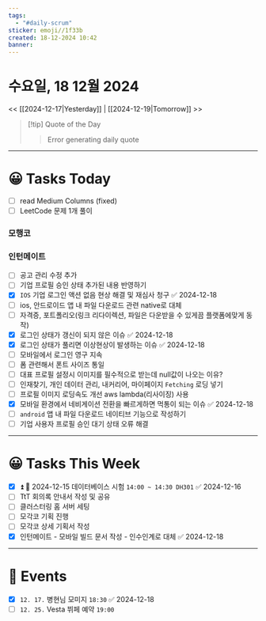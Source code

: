 ```yaml
---
tags:
  - "#daily-scrum"
sticker: emoji//1f33b
created: 18-12-2024 10:42
banner:
---
```

# 수요일, 18 12월 2024
<< [[2024-12-17|Yesterday]] | [[2024-12-19|Tomorrow]] >>

> [!tip] Quote of the Day  
> > Error generating daily quote

---

#  😀 Tasks Today
- [ ] read Medium Columns (fixed)
- [ ] LeetCode 문제 1개 풀이

### 모행코

### 인턴메이트
- [ ] 공고 관리 수정 추가
- [ ] 기업 프로필 승인 상태 추가된 내용 반영하기
- [x] `IOS` 기업 로그인 액션 없음 현상 해결 및 재심사 청구 ✅ 2024-12-18
- [ ] ios, 안드로이드 앱 내 파일 다운로드 관련 native로 대체
- [ ] 자격증, 포트폴리오(링크 리다이렉션, 파일은 다운받을 수 있게끔 플랫폼에맞게 동작)
- [x] 로그인 상태가 갱신이 되지 않은 이슈 ✅ 2024-12-18
- [x] 로그인 상태가 풀리면 이상현상이 발생하는 이슈 ✅ 2024-12-18
- [ ] 모바일에서 로그인 영구 지속
- [ ] 폼 관련해서 폰트 사이즈 통일
- [ ] 대표 프로필 설정시 이미지를 필수적으로 받는데 null값이 나오는 이유?
- [ ] 인재찾기, 개인 데이터 관리, 내커리어, 마이페이지 `Fetching` 로딩 넣기
- [ ] 프로필 이미지 로딩속도 개선 aws lambda(리사이징) 사용
- [x] 모바일 환경에서 네비게이션 전환을 빠르게하면 먹통이 되는 이슈 ✅ 2024-12-18
- [ ] `android` 앱 내 파일 다운로드 네이티브 기능으로 작성하기
- [ ] 기업 사용자 프로필 승인 대기 상태 오류 해결
---
#  😀 Tasks This Week
- [x] ⏫  🛫 2024-12-15 데이터베이스 시험 `14:00 ~ 14:30 DH301` ✅ 2024-12-16
- [ ] TtT 회의록 안내서 작성 및 공유
- [ ] 클러스터링 홈 서버 세팅
- [ ] 모각코 기획 진행
- [ ] 모각코 상세 기획서 작성
- [x] 인턴메이트 - 모바일 빌드 문서 작성 - 인수인계로 대체 ✅ 2024-12-18
---
# 🥳 Events 
- [x] `12. 17.` 병현님 모미지 `18:30` ✅ 2024-12-18
- [ ] `12. 25.`  Vesta 뷔페 예약 `19:00` 
